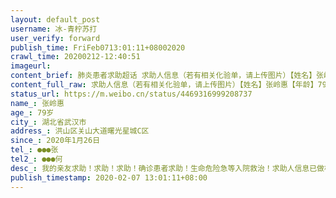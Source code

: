 ```yaml
---
layout: default_post
username: 冰-青柠苏打
user_verify: forward
publish_time: FriFeb0713:01:11+08002020
crawl_time: 20200212-12:40:51
imageurl: 
content_brief: 肺炎患者求助超话 求助人信息（若有相关化验单，请上传图片）【姓名】张岭惠【年龄】79【所在城市】武汉【所在小区、社区】洪山区关山大道曙光星城C区【患病时间】1.26【联系方式】●●●【其他紧急联系人】何迪云【病情描述】 我的亲友求助！求助！求助！确诊患者求助！生命危险急等 ...全文
content_full_raw: 求助人信息（若有相关化验单，请上传图片）【姓名】张岭惠【年龄】79【所在城市】武汉【所在小区、社区】洪山区关山大道曙光星城C区【患病时间】1.26【联系方式】●●●【其他紧急联系人】何迪云【病情描述】我的亲友求助！求助！求助！确诊患者求助！生命危险急等入院救治！求助人信息：已做核算检测为阳性。【姓名】张岭惠【年龄】79岁【所在城市】湖北省武汉市【家庭住址，社区】湖北省武汉市洪山区关山大道曙光星城C区【患病时间】2020年1月26日【联系方式】●●●张【其他紧急联系人】●●●何【患者病情描述】大年初二开始有点咳嗽，初五开始发烧，初六去社区医院检查拍了片子，抽了血，医生说不用打针，就开了药回家吃，吃了3.4天不见好转，咳嗽加剧，又来到社区医院，又拍了一次片子(因为当时社区医院没有CT做不了)医生当日就开了做核酸检测的转诊单，当日来到光谷同济做了核酸检测，并做了CT结果诊断双肺病毒感染，2月5日接到疾控部门通知，已确诊，让我们尽快联系社区入院，说是很危险了，我们立刻联系社区，上报，同时这几天病情急剧加重，打了4天吊针，仍然高烧39.3度，咳嗽不断，呼吸困难，人无力，站也站不住了，浑身疼，特别是胃部难受，恶心想吐，因有心脏病，胃也不好，现在心慌难受，浑身发抖，吃不下东西，几天都只吃了几口稀饭，伴有轻微腹泻。当时疾控中心的说是年纪大了属于重症要赶紧住院，不然有生命危险，而且病情一天天加重，跟社区联系了很多次说没床位，就是只能回家等，但是这样不光患者有生命危险，整个楼栋的人都有被传染的危险，现在家里只有我妹妹一人照顾，我们也怕她感染了怎么办，我们家人都非常着急，恳请救助。十万火急。救救我母亲和妹妹把。谢谢！今天2月7日已经是确诊的第三天了，可是还是没有被收治入院，病情一天比一天加重了。起不来床。我们现在唯一能做的就是带着患者每天去医院打针，然后回家。可是这样在小区内活动对其他人都是威胁，怎么办，现在不光是我妹妹有被传染的可能，小区其他人也有被传染的风险。请求帮助。尽快入院，不能把确诊患者就这样扔在外面到处跑医院呀！一个近80岁的人了她还能等吗？她等得起吗？谁能帮帮我们，告诉我们该怎么办。请那位朋友亲人有什么办法请告知，跪谢！！！！2月5日打完针回家小区保安居然不让进小区，不回家难道要住马路上吗？求了半天才放行。
status_url: https://m.weibo.cn/status/4469316999208737
name_: 张岭惠
age_: 79岁
city_: 湖北省武汉市
address_: 洪山区关山大道曙光星城C区
since_: 2020年1月26日
tel_: ●●●张
tel2_: ●●●何
desc_: 我的亲友求助！求助！求助！确诊患者求助！生命危险急等入院救治！求助人信息已做核算检测为阳性。
publish_timestamp: 2020-02-07 13:01:11+08:00
---
```

